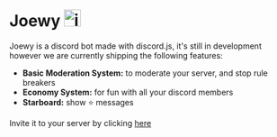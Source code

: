 # Joewy <img src="https://i.imgur.com/1NNM5e6.png" alt= "joewy pfp" width="30" height="30" />

Joewy is a discord bot made with discord.js, it's still in development however we are currently shipping the following features:

- **Basic Moderation System:** to moderate your server, and stop rule breakers
- **Economy System:** for fun with all your discord members
- **Starboard:** show ⭐ messages

Invite it to your server by clicking [here](https://discord.com/oauth2/authorize?client_id=1169630274615783454&permissions=8&integration_type=0&scope=bot)
